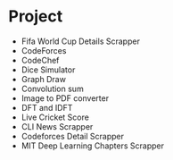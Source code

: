 # Project
- Fifa World Cup Details Scrapper
- CodeForces
- CodeChef
- Dice Simulator
- Graph Draw
- Convolution sum
- Image to PDF converter
- DFT and IDFT
- Live Cricket Score
- CLI News Scrapper
- Codeforces Detail Scrapper
- MIT Deep Learning Chapters Scrapper
